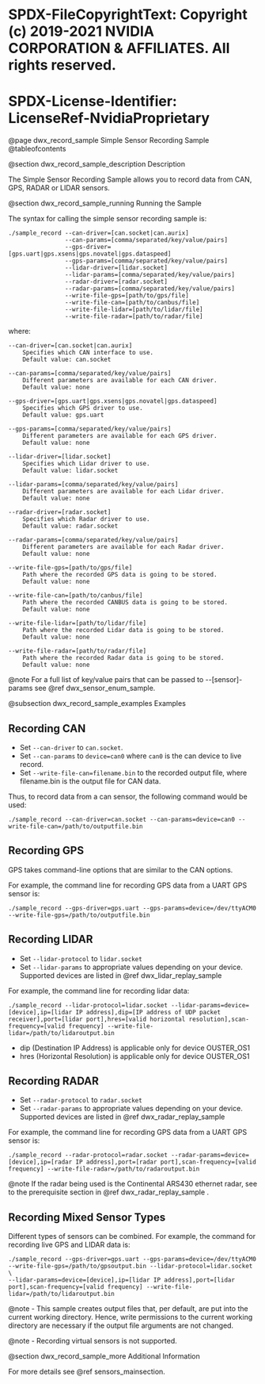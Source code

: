 # SPDX-FileCopyrightText: Copyright (c) 2019-2021 NVIDIA CORPORATION & AFFILIATES. All rights reserved.
# SPDX-License-Identifier: LicenseRef-NvidiaProprietary

@page dwx_record_sample Simple Sensor Recording Sample
@tableofcontents

@section dwx_record_sample_description Description

The Simple Sensor Recording Sample allows you to record data from CAN, GPS, RADAR or LIDAR sensors.

@section dwx_record_sample_running Running the Sample

The syntax for calling the simple sensor recording sample is:

    ./sample_record --can-driver=[can.socket|can.aurix]
                    --can-params=[comma/separated/key/value/pairs]
                    --gps-driver=[gps.uart|gps.xsens|gps.novatel|gps.dataspeed]
                    --gps-params=[comma/separated/key/value/pairs]
                    --lidar-driver=[lidar.socket]
                    --lidar-params=[comma/separated/key/value/pairs]
                    --radar-driver=[radar.socket]
                    --radar-params=[comma/separated/key/value/pairs]
                    --write-file-gps=[path/to/gps/file]
                    --write-file-can=[path/to/canbus/file]
                    --write-file-lidar=[path/to/lidar/file]
                    --write-file-radar=[path/to/radar/file]

where:

    --can-driver=[can.socket|can.aurix]
        Specifies which CAN interface to use.
        Default value: can.socket

    --can-params=[comma/separated/key/value/pairs]
        Different parameters are available for each CAN driver.
        Default value: none

    --gps-driver=[gps.uart|gps.xsens|gps.novatel|gps.dataspeed]
        Specifies which GPS driver to use.
        Default value: gps.uart

    --gps-params=[comma/separated/key/value/pairs]
        Different parameters are available for each GPS driver.
        Default value: none

    --lidar-driver=[lidar.socket]
        Specifies which Lidar driver to use.
        Default value: lidar.socket

    --lidar-params=[comma/separated/key/value/pairs]
        Different parameters are available for each Lidar driver.
        Default value: none

    --radar-driver=[radar.socket]
        Specifies which Radar driver to use.
        Default value: radar.socket

    --radar-params=[comma/separated/key/value/pairs]
        Different parameters are available for each Radar driver.
        Default value: none

    --write-file-gps=[path/to/gps/file]
        Path where the recorded GPS data is going to be stored.
        Default value: none

    --write-file-can=[path/to/canbus/file]
        Path where the recorded CANBUS data is going to be stored.
        Default value: none

    --write-file-lidar=[path/to/lidar/file]
        Path where the recorded Lidar data is going to be stored.
        Default value: none

    --write-file-radar=[path/to/radar/file]
        Path where the recorded Radar data is going to be stored.
        Default value: none

@note For a full list of key/value pairs that can be passed to --[sensor]-params see @ref dwx_sensor_enum_sample.

@subsection dwx_record_sample_examples Examples

## Recording CAN ##

- Set `--can-driver` to `can.socket`.
- Set `--can-params` to `device=can0` where `can0` is the can device to live record.
- Set  `--write-file-can=filename.bin` to the recorded output file,
  where filename.bin is the output file for CAN data.

Thus, to record data from a can sensor, the following command would be used:

    ./sample_record --can-driver=can.socket --can-params=device=can0 --write-file-can=/path/to/outputfile.bin

## Recording GPS ##

GPS takes command-line options that are similar to the CAN options.

For example, the command line for recording GPS data from a UART GPS sensor is:

    ./sample_record --gps-driver=gps.uart --gps-params=device=/dev/ttyACM0 --write-file-gps=/path/to/outputfile.bin

## Recording LIDAR ##

- Set `--lidar-protocol` to `lidar.socket`
- Set `--lidar-params` to appropriate values depending on your device. Supported devices are listed in @ref dwx_lidar_replay_sample

For example, the command line for recording lidar data:

    ./sample_record --lidar-protocol=lidar.socket --lidar-params=device=[device],ip=[lidar IP address],dip=[IP address of UDP packet receiver],port=[lidar port],hres=[valid horizontal resolution],scan-frequency=[valid frequency] --write-file-lidar=/path/to/lidaroutput.bin

- dip (Destination IP Address) is applicable only for device OUSTER_OS1
- hres (Horizontal Resolution) is applicable only for device OUSTER_OS1

## Recording RADAR ##

- Set `--radar-protocol` to `radar.socket`
- Set `--radar-params` to appropriate values depending on your device. Supported devices are listed in @ref dwx_radar_replay_sample

For example, the command line for recording GPS data from a UART GPS sensor is:

    ./sample_record --radar-protocol=radar.socket --radar-params=device=[device],ip=[radar IP address],port=[radar port],scan-frequency=[valid frequency] --write-file-radar=/path/to/radaroutput.bin

@note If the radar being used is the Continental ARS430 ethernet radar, see to the prerequisite section in @ref dwx_radar_replay_sample .

## Recording Mixed Sensor Types

Different types of sensors can be combined. For example, the command for recording live GPS and LIDAR data is:

    ./sample_record --gps-driver=gps.uart --gps-params=device=/dev/ttyACM0 --write-file-gps=/path/to/gpsoutput.bin --lidar-protocol=lidar.socket \
    --lidar-params=device=[device],ip=[lidar IP address],port=[lidar port],scan-frequency=[valid frequency] --write-file-lidar=/path/to/lidaroutput.bin

@note - This sample creates output files that, per default, are put into the
current working directory. Hence, write permissions to the current working
directory are necessary if the output file arguments are not changed.

@note - Recording virtual sensors is not supported.

@section dwx_record_sample_more Additional Information

For more details see @ref sensors_mainsection.
